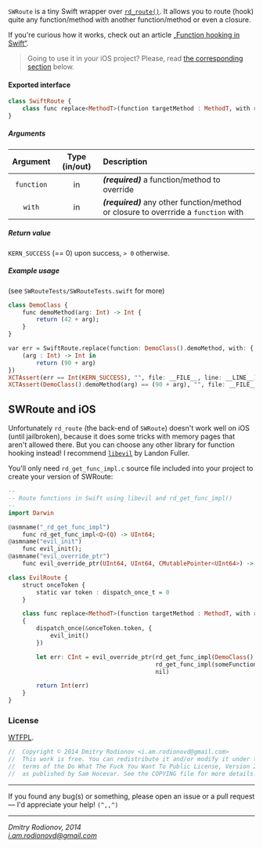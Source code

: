 `SWRoute` is a tiny Swift wrapper over [`rd_route()`](https://github.com/rodionovd/rd_route). It allows you to route (hook) quite any function/method with another function/method or even a closure.  
  
If you're curious how it works, check out an article [„Function hooking in Swift“](https://github.com/rodionovd/SWRoute/wiki/Function-hooking-in-Swift).  

> Going to use it in your iOS project? Please, read [the corresponding section](#swroute-and-ios) below.

#### Exported interface  

```haskell
class SwiftRoute {
    class func replace<MethodT>(function targetMethod : MethodT, with replacement : MethodT) -> Int
}
```

##### Arguments

 Argument   | Type (in/out) | Description
 :--------: | :-----------: | :----------
 `function` | in  | _**(required)**_ a function/method to override
 `with` | in| _**(required)**_ any other function/method or closure to overrride a `function` with


##### Return value  

`KERN_SUCCESS` (== 0) upon success, `> 0` otherwise.

##### Example usage
(see `SWRouteTests/SWRouteTests.swift` for more)  

```haskell
class DemoClass {
    func demoMethod(arg: Int) -> Int {
        return (42 + arg);
    }
}

var err = SwiftRoute.replace(function: DemoClass().demoMethod, with: {
    (arg : Int) -> Int in
        return (90 + arg)
})
XCTAssert(err == Int(KERN_SUCCESS), "", file: __FILE__, line: __LINE__)
XCTAssert(DemoClass().demoMethod(arg) == (90 + arg), "", file: __FILE__, line: __LINE__)

```

## SWRoute and iOS  

Unfortunately `rd_route` (the back-end of `SWRoute`) doesn't work well on iOS (until jailbroken), because it does some tricks with memory pages that aren't allowed there. But you can choose any other library for function hooking instead!  I recommend [`libevil`](https://github.com/landonf/libevil_patch) by Landon Fuller.  

You'll only need `rd_get_func_impl.c` source file included into your project to create your version of SWRoute:  

```haskell
--
-- Route functions in Swift using libevil and rd_get_func_impl()
--
import Darwin

@asmname("_rd_get_func_impl")
    func rd_get_func_impl<Q>(Q) -> UInt64;
@asmname("evil_init")
    func evil_init();
@asmname("evil_override_ptr")
    func evil_override_ptr(UInt64, UInt64, CMutablePointer<UInt64>) -> CInt;

class EvilRoute {
    struct onceToken {
        static var token : dispatch_once_t = 0
    }

    class func replace<MethodT>(function targetMethod : MethodT, with replacement : MethodT) -> Int
    {
        dispatch_once(&onceToken.token, {
            evil_init()
        })

        let err: CInt = evil_override_ptr(rd_get_func_impl(DemoClass().demoMethod),
                                          rd_get_func_impl(someFunction),
                                          nil)

        return Int(err)
    }
}
```  

### License

[WTFPL](http://www.wtfpl.net/).  

```cpp
//  Copyright © 2014 Dmitry Rodionov <i.am.rodionovd@gmail.com>
//  This work is free. You can redistribute it and/or modify it under the
//  terms of the Do What The Fuck You Want To Public License, Version 2,
//  as published by Sam Hocevar. See the COPYING file for more details.
```
 

------

If you found any bug(s) or something, please open an issue or a pull request — I'd appreciate your help! `(^,,^)`

------

*Dmitry Rodionov, 2014*  
*i.am.rodionovd@gmail.com*
